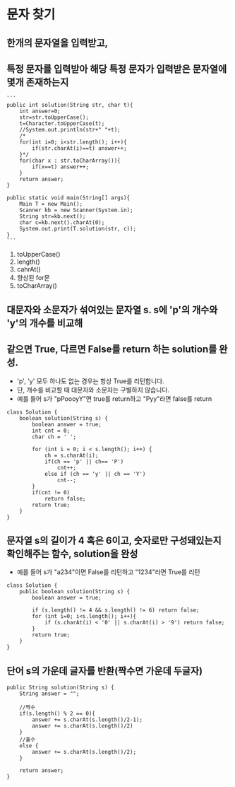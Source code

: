 # 문자 찾기

## 한개의 문자열을 입력받고, 
## 특정 문자를 입력받아 해당 특정 문자가 입력받은 문자열에 몇개 존재하는지

    ```
    public int solution(String str, char t){
        int answer=0;
        str=str.toUpperCase();
        t=Character.toUpperCase(t);
        //System.out.println(str+" "+t);
		/*
		for(int i=0; i<str.length(); i++){
			if(str.charAt(i)==t) answer++;
		}*/
        for(char x : str.toCharArray()){
            if(x==t) answer++;
        }
        return answer;
    }

    public static void main(String[] args){
        Main T = new Main();
        Scanner kb = new Scanner(System.in);
        String str=kb.next();
        char c=kb.next().charAt(0);
        System.out.print(T.solution(str, c));
    }
    ```

1. toUpperCase()
2. length()
3. cahrAt()
4. 향상된 for문
5. toCharArray()

## 대문자와 소문자가 섞여있는 문자열 s. s에 'p'의 개수와 'y'의 개수를 비교해 
## 같으면 True, 다르면 False를 return 하는 solution를 완성. 

- 'p', 'y' 모두 하나도 없는 경우는 항상 True를 리턴합니다. 
- 단, 개수를 비교할 때 대문자와 소문자는 구별하지 않습니다. 
- 예를 들어 s가 "pPoooyY"면 true를 return하고 "Pyy"라면 false를 return
```
class Solution {
    boolean solution(String s) {
        boolean answer = true;
        int cnt = 0;
        char ch = ' ';
        
        for (int i = 0; i < s.length(); i++) {
            ch = s.charAt(i);
            if(ch == 'p' || ch== 'P')
                cnt++;
            else if (ch == 'y' || ch == 'Y')
                cnt--;
        }
        if(cnt != 0)
            return false;
        return true;
    }
}
```
## 문자열 s의 길이가 4 혹은 6이고, 숫자로만 구성돼있는지 확인해주는 함수, solution을 완성
- 예를 들어 s가 "a234"이면 False를 리턴하고 "1234"라면 True를 리턴
```
class Solution {
    public boolean solution(String s) {
        boolean answer = true;
        
        if (s.length() != 4 && s.length() != 6) return false;
        for (int i=0; i<s.length(); i++){
            if (s.charAt(i) < '0' || s.charAt(i) > '9') return false;
        }
        return true;
    }
}
```

## 단어 s의 가운데 글자를 반환(짝수면 가운데 두글자)
```
public String solution(String s) {
    String answer = "";
    
    //짝수
    if(s.length() % 2 == 0){                 
        answer += s.charAt(s.length()/2-1);
        answer += s.charAt(s.length()/2)
    }
    //홀수
    else { 
        answer += s.charAt(s.length()/2);
    }

    return answer;
}
```